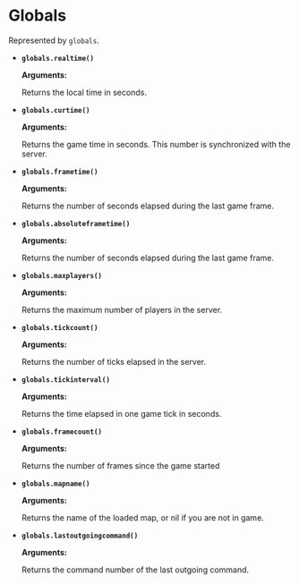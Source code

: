 # Globals

Represented by `globals`.

* **`globals.realtime()`**
	
	**Arguments:**
	
	
	Returns the local time in seconds.
	

* **`globals.curtime()`**
	
	**Arguments:**
	
	
	Returns the game time in seconds. This number is synchronized with the server.
	

* **`globals.frametime()`**
	
	**Arguments:**
	
	
	Returns the number of seconds elapsed during the last game frame.
	

* **`globals.absoluteframetime()`**
	
	**Arguments:**
	
	
	Returns the number of seconds elapsed during the last game frame.
	

* **`globals.maxplayers()`**
	
	**Arguments:**
	
	
	Returns the maximum number of players in the server.
	

* **`globals.tickcount()`**
	
	**Arguments:**
	
	
	Returns the number of ticks elapsed in the server.
	

* **`globals.tickinterval()`**
	
	**Arguments:**
	
	
	Returns the time elapsed in one game tick in seconds.
	

* **`globals.framecount()`**
	
	**Arguments:**
	
	
	Returns the number of frames since the game started
	

* **`globals.mapname()`**
	
	**Arguments:**
	
	
	Returns the name of the loaded map, or nil if you are not in game.
	

* **`globals.lastoutgoingcommand()`**
	
	**Arguments:**
	
	
	Returns the command number of the last outgoing command.
	
